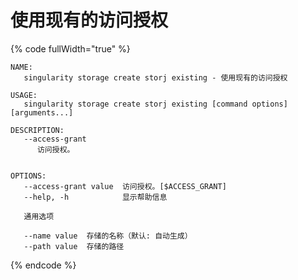 # 使用现有的访问授权

{% code fullWidth="true" %}
```
NAME:
   singularity storage create storj existing - 使用现有的访问授权

USAGE:
   singularity storage create storj existing [command options] [arguments...]

DESCRIPTION:
   --access-grant
      访问授权。


OPTIONS:
   --access-grant value  访问授权。[$ACCESS_GRANT]
   --help, -h            显示帮助信息

   通用选项

   --name value  存储的名称（默认: 自动生成）
   --path value  存储的路径

```
{% endcode %}